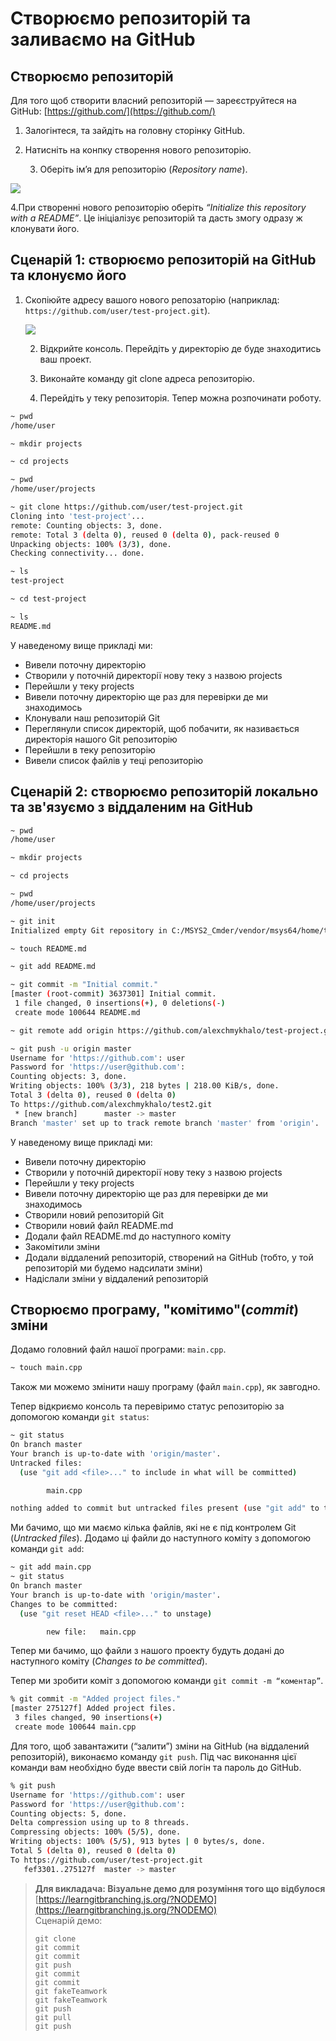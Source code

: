 # Створюємо репозиторій та заливаємо на GitHub

## Створюємо репозиторій

Для того щоб створити власний репозиторій — зареєструйтеся на GitHub: [https://github.com/](https://github.com/)

1. Залогінтеся, та зайдіть на головну сторінку GitHub.
2. Натисніть на конпку створення нового репозиторію. 



   3. Оберіть ім’я для репозиторію \(_Repository name_\).

![](https://raw.githubusercontent.com/PLLUG/c-qt-lecture-s-materials/basic-book-structure/4.png)

   4.При створенні нового репозиторію оберіть _“Initialize this repository with a README”_. Це ініціалізує репозиторій та дасть змогу одразу ж клонувати його.

## Сценарій 1: створюємо репозиторій на GitHub та клонуємо його

1. Скопіюйте адресу вашого нового репозаторію \(наприклад: `https://github.com/user/test-project.git`\).             

   ![](https://raw.githubusercontent.com/PLLUG/c-qt-lecture-s-materials/basic-book-structure/5.png)



   2. Відкрийте консоль. Перейдіть у директорію де буде знаходитись ваш проект.

   3. Виконайте команду git clone адреса репозиторію.

   4. Перейдіть у теку репозиторія. Тепер можна розпочинати роботу.

```bash
~ pwd
/home/user

~ mkdir projects

~ cd projects

~ pwd
/home/user/projects

~ git clone https://github.com/user/test-project.git
Cloning into 'test-project'...
remote: Counting objects: 3, done.
remote: Total 3 (delta 0), reused 0 (delta 0), pack-reused 0
Unpacking objects: 100% (3/3), done.
Checking connectivity... done.

~ ls
test-project

~ cd test-project 

~ ls
README.md
```

У наведеному вище прикладі ми:

* Вивели поточну директорію
* Створили у поточній директорії нову теку з назвою projects
* Перейшли у теку projects
* Вивели поточну директорію ще раз для перевірки де ми знаходимось
* Клонували наш репозиторій Git
* Переглянули список директорій, щоб побачити, як називається директорія нашого Git  репозиторію
* Перейшли в теку репозиторію 
* Вивели список файлів у теці репозиторію

## Сценарій 2: створюємо репозиторій локально та зв'язуємо з віддаленим на GitHub

```bash
~ pwd
/home/user

~ mkdir projects

~ cd projects

~ pwd
/home/user/projects

~ git init
Initialized empty Git repository in C:/MSYS2_Cmder/vendor/msys64/home/test/test-project/.git/

~ touch README.md

~ git add README.md

~ git commit -m "Initial commit."
[master (root-commit) 3637301] Initial commit.
 1 file changed, 0 insertions(+), 0 deletions(-)
 create mode 100644 README.md

~ git remote add origin https://github.com/alexchmykhalo/test-project.git

~ git push -u origin master
Username for 'https://github.com': user
Password for 'https://user@github.com': 
Counting objects: 3, done.
Writing objects: 100% (3/3), 218 bytes | 218.00 KiB/s, done.
Total 3 (delta 0), reused 0 (delta 0)
To https://github.com/alexchmykhalo/test2.git
 * [new branch]      master -> master
Branch 'master' set up to track remote branch 'master' from 'origin'.
```

У наведеному вище прикладі ми:

* Вивели поточну директорію
* Створили у поточній директорії нову теку з назвою projects
* Перейшли у теку projects
* Вивели поточну директорію ще раз для перевірки де ми знаходимось
* Створили новий репозиторій Git
* Створили новий файл README.md
* Додали файл README.md до наступного коміту
* Закомітили зміни
* Додали віддалений репозиторій, створений на GitHub \(тобто, у той репозиторій ми будемо надсилати зміни\)
* Надіслали зміни у віддалений репозиторій

## Створюємо програму, "комітимо"\(_commit_\) зміни

Додамо головний файл нашої програми: `main.cpp`.

```bash
~ touch main.cpp
```

Також ми можемо змінити нашу програму \(файл `main.cpp`\), як завгодно.

Тепер відкриємо консоль та перевіримо статус репозиторію за допомогою команди `git status`:

```bash
~ git status
On branch master
Your branch is up-to-date with 'origin/master'.
Untracked files:
  (use "git add <file>..." to include in what will be committed)

        main.cpp

nothing added to commit but untracked files present (use "git add" to track)
```

Ми бачимо, що ми маємо кілька файлів, які не є під контролем Git \(_Untracked files_\). Додамо ці файли до наступного коміту з допомогою команди `git add`:

```bash
~ git add main.cpp
~ git status
On branch master
Your branch is up-to-date with 'origin/master'.
Changes to be committed:
  (use "git reset HEAD <file>..." to unstage)

        new file:   main.cpp
```

Тепер ми бачимо, що файли з нашого проекту будуть додані до наступного коміту \(_Changes to be committed_\).

Тепер ми зробити коміт з допомогою команди `git commit -m “коментар”`.

```bash
% git commit -m "Added project files."
[master 275127f] Added project files.
 3 files changed, 90 insertions(+)
 create mode 100644 main.cpp
```

Для того, щоб завантажити \(“залити”\) зміни на GitHub \(на віддалений репозиторій\), виконаємо команду `git push`. Під час виконання цієї команди вам необхідно буде ввести свій логін та пароль до GitHub.

```bash
% git push
Username for 'https://github.com': user
Password for 'https://user@github.com': 
Counting objects: 5, done.
Delta compression using up to 8 threads.
Compressing objects: 100% (5/5), done.
Writing objects: 100% (5/5), 913 bytes | 0 bytes/s, done.
Total 5 (delta 0), reused 0 (delta 0)
To https://github.com/user/test-project.git
   fef3301..275127f  master -> master
```

> **Для викладача: Візуальне демо для розуміння того що відбулося**  
> [https://learngitbranching.js.org/?NODEMO](https://learngitbranching.js.org/?NODEMO)  
> Сценарій демо:
>
> ```text
> git clone
> git commit
> git commit
> git push
> git commit
> git commit
> git fakeTeamwork
> git fakeTeamwork
> git push
> git pull
> git push
> ```

